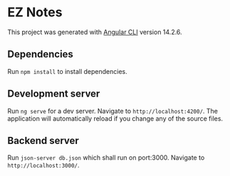# EZ Notes

This project was generated with [Angular CLI](https://github.com/angular/angular-cli) version 14.2.6.

## Dependencies

Run `npm install` to install dependencies.

## Development server

Run `ng serve` for a dev server. Navigate to `http://localhost:4200/`. The application will automatically reload if you change any of the source files.

## Backend server

Run `json-server db.json` which shall run on port:3000. Navigate to `http://localhost:3000/`.
